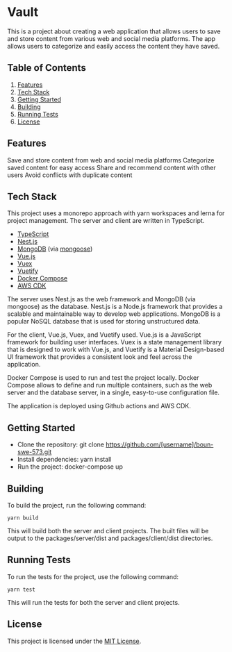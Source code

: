# Vault
This is a project about creating a web application that allows users to save and store content from various web and social media platforms. The app allows users to categorize and easily access the content they have saved.

## Table of Contents

1. [Features](#features)
2. [Tech Stack](#tech-stack)
3. [Getting Started](#getting-started)
4. [Building](#building)
5. [Running Tests](#running-tests)
6. [License](#license)

## Features
Save and store content from web and social media platforms
Categorize saved content for easy access
Share and recommend content with other users
Avoid conflicts with duplicate content

## Tech Stack
This project uses a monorepo approach with yarn workspaces and lerna for project management. The server and client are written in TypeScript.

- [TypeScript](https://www.typescriptlang.org/)
- [Nest.js](https://docs.nestjs.com/)
- [MongoDB](https://www.mongodb.com/docs/) (via [mongoose](https://mongoosejs.com/docs/guide.html))
- [Vue.js](https://vuejs.org/guide/introduction.html)
- [Vuex](https://vuex.vuejs.org/)
- [Vuetify](https://next.vuetifyjs.com/en/getting-started/installation/)
- [Docker Compose](https://docs.docker.com/compose/)
- [AWS CDK](https://aws.amazon.com/cdk/)

The server uses Nest.js as the web framework and MongoDB (via mongoose) as the database. Nest.js is a Node.js framework that provides a scalable and maintainable way to develop web applications. MongoDB is a popular NoSQL database that is used for storing unstructured data.

For the client, Vue.js, Vuex, and Vuetify used. Vue.js is a JavaScript framework for building user interfaces. Vuex is a state management library that is designed to work with Vue.js, and Vuetify is a Material Design-based UI framework that provides a consistent look and feel across the application.

Docker Compose is used to run and test the project locally. Docker Compose allows to define and run multiple containers, such as the web server and the database server, in a single, easy-to-use configuration file.

The application is deployed using Github actions and AWS CDK.

## Getting Started
- Clone the repository: git clone https://github.com/[username]/boun-swe-573.git
- Install dependencies: yarn install
- Run the project: docker-compose up

## Building
To build the project, run the following command:

```
yarn build
```
This will build both the server and client projects. The built files will be output to the packages/server/dist and packages/client/dist directories.

## Running Tests
To run the tests for the project, use the following command:

```
yarn test
```
This will run the tests for both the server and client projects.

## License
This project is licensed under the [MIT License](https://github.com/Blind-Striker/boun-swe-573/blob/main/LICENSE).
